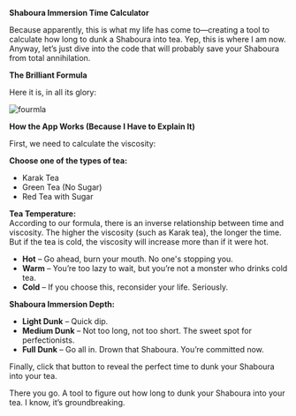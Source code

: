 **Shaboura Immersion Time Calculator**

Because apparently, this is what my life has come to—creating a tool to calculate how long to dunk a Shaboura into tea. Yep, this is where I am now. Anyway, let’s just dive into the code that will probably save your Shaboura from total annihilation.

**The Brilliant Formula**

Here it is, in all its glory:

![fourmla](https://github.com/user-attachments/assets/8003ad4c-b7d8-46b9-850d-157f8917ebb2)


**How the App Works (Because I Have to Explain It)**

First, we need to calculate the viscosity:

**Choose one of the types of tea:**
- Karak Tea
- Green Tea (No Sugar)
- Red Tea with Sugar

**Tea Temperature:**  
According to our formula, there is an inverse relationship between time and viscosity. The higher the viscosity (such as Karak tea), the longer the time. But if the tea is cold, the viscosity will increase more than if it were hot.

- **Hot** – Go ahead, burn your mouth. No one's stopping you.
- **Warm** – You’re too lazy to wait, but you’re not a monster who drinks cold tea.
- **Cold** – If you choose this, reconsider your life. Seriously.

**Shaboura Immersion Depth:**
- **Light Dunk** – Quick dip.
- **Medium Dunk** – Not too long, not too short. The sweet spot for perfectionists.
- **Full Dunk** – Go all in. Drown that Shaboura. You’re committed now.

Finally, click that button to reveal the perfect time to dunk your Shaboura into your tea.

There you go. A tool to figure out how long to dunk your Shaboura into your tea. I know, it’s groundbreaking.
